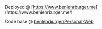 Deployed @ [https://www.benlehrburger.me](https://www.benlehrburger.me/)

Code base @ [benlehrburger/Personal-Web](https://github.com/benlehrburger/Personal-Web/tree/master)
